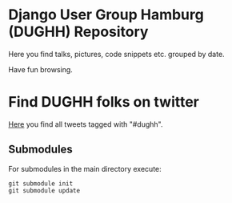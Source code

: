 # Django User Group Hamburg (DUGHH) Repository

Here you find talks, pictures, code snippets etc. grouped by date.

Have fun browsing.

# Find DUGHH folks on twitter

[Here][1] you find all tweets tagged with "#dughh".

[1]: https://twitter.com/search?q=%23dughh "Twitter Search Results for #dughh"

## Submodules

For submodules in the main directory execute:

    git submodule init
    git submodule update
